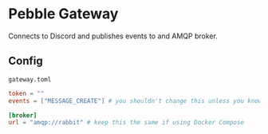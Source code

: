 # Pebble Gateway

Connects to Discord and publishes events to and AMQP broker.

## Config

`gateway.toml`

```toml
token = ""
events = ["MESSAGE_CREATE"] # you shouldn't change this unless you know what you're doing

[broker]
url = "amqp://rabbit" # keep this the same if using Docker Compose
```
